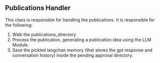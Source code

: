 

<h2>Publications Handler</h2>

This class is responsible for handling the publications. It is responsible for the following:

1. Walk the publications_directory
2. Process the publication, generating a publication idea using the LLM Module.
3. Save the pickled langchan memory (that stores the gpt response and conversation history) inside the pending approval directory.


